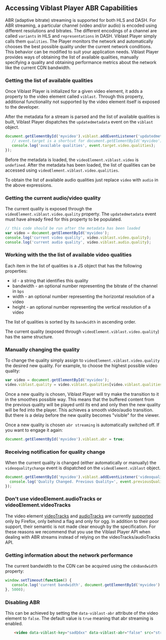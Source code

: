 
## Accessing Viblast Player ABR Capabilities

ABR (adaptive bitrate) streaming is supported for both HLS and DASH. For ABR streaming, a particular channel (video and/or audio) is encoded using different resolutions and bitrates.
The different encodings of a channel are called `variants` in HLS and `representations` in DASH. Viblast Player simply calls them `qualities`.
The Player monitors the network and automatically chooses the best possible quality under the current network conditions.
This behavior can be modified to suit your application needs. Viblast Player provides ways of obtaining the list of available qualities, manually specifying a quality
and obtaining performance metrics about the network like the current CDN bandwidth. 

### Getting the list of available qualities

Once Viblast Player is initialized for a given video element, it adds a property to the video element called `viblast`.
Through this property, additional functionality not supported by the video element itself is exposed to the developer.


After the metadata for a stream is parsed and the list of available qualities is built, Viblast Player dispatches the `updatedmetadata` event on the `viblast` object.

```js
document.getElementById('myvideo').viblast.addEventListener('updatedmetadata', function(event) {
   // event.target is a shortcut for document.getElementById('myvideo').viblast
   console.log('available qualities', event.target.video.qualities);
});
```

Before the metadata is loaded, the `videoElement.viblast.video` is `undefined`.
After the metadata has been loaded, the list of qualities can be accessed using `videoElement.viblast.video.qualities`.

To obtain the list of available audio qualities just replace `video` with `audio` in the above expressions.

### Getting the current audio/video quality
The current quality is exposed through the `videoElement.viblast.video.quality` property.
The `updatedmetadata` event must have already fired for this property to be populated.

```js
// this code should be run after the metadata has been loaded
var video = document.getElementById('myvideo');
console.log('current video quality', video.viblast.video.quality);
console.log('current audio quality', video.viblast.audio.quality);
```

### Working with the the list of available video qualities

Each item in the list of qualities is a JS object that has the following properties:

 * id - a string that identifies this quality
 * bandwidth - an optional number representing the bitrate of the channel in `bps`
 * width - an optional number representing the horizontal resolution of a video
 * height - an optional number representing the vertical resolution of a video
 
The list of qualities is sorted by its `bandwidth` in ascending order.
 
The current quality (exposed through `videoElement.viblast.video.quality`) has the same structure. 
 
### Manually changing the quality

To change the quality simply assign to `videoElement.viblast.video.quality` the desired new quality. For example, to choose the highest possible video quality:

```js
var video = document.getElementById('myvideo');
video.viblast.quality = video.viblast.qualities[video.viblast.qualities.length-1];
```

Once a new quality is chosen, Viblast Player will try make the transition to it in the smoothes possible way.
This means that the buffered content from the previous quality will be played until its end and only then the new quality will be fed into the player.
This achieves a smooth video/audio transition. But there is a delay before the new quality becomes "visible" for the viewer.

Once a new quality is chosen `abr streaming` is automatically switched off. If you want to engage it again:

```js
document.getElementById('myvideo').viblast.abr = true;
```

### Receiving notification for quality change
When the current quality is changed (either automatically or manually) the `videoqualitychange` event is dispatched on the `videoElement.viblast` object.

```js
document.getElementById('myvideo').viblast.addEventListener('videoqualitychange', function(event) {
  console.log('Quality Changed. Previous Quality=', event.previousQuality, 'Current Quality=', event.target.video.quality);
});
```

### Don't use videoElement.audioTracks or videoElement.videoTracks
The video element [videoTracks](http://www.w3.org/html/wg/drafts/html/master/semantics.html#dom-media-videotracks) and [audioTracks](http://www.w3.org/html/wg/drafts/html/master/semantics.html#dom-media-audiotracks)
are currently [supported](https://developer.mozilla.org/en-US/docs/Web/API/HTMLMediaElement) only by Firefox, only behind a flag and only for ogg.
In addition to their poor support, their semantic is not made clear enough by the specification.
For these reasons we recommend that you use the Viblast Player API when dealing with ABR streams instead of relying on the videoTracks/audioTracks API.  

### Getting information about the network performance
The current bandwidth to the CDN can be acquired using the `cdnBandwidth` property:

```js
window.setTimeout(function() {
   console.log('current bandwidth', document.getElementById('myvideo').viblast.cdnBandwidth, 'kbps');
}, 5000);
```

### Disabling ABR

This can be achieved by setting the `data-viblast-abr` attribute of the video element to `false`. The default value is `true` meaning that abr streaming is enabled.

```html
	<video data-viblast-key="sadQdxx" data-viblast-abr="false" src="stream.mpd" /> 
```

